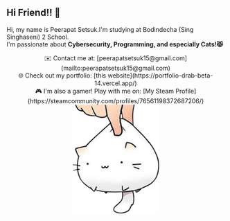 ## Hi Friend!! 👋

Hi, my name is Peerapat Setsuk.I'm studying at Bodindecha (Sing Singhaseni) 2 School.<br>
I'm passionate about **Cybersecurity, Programming, and especially Cats!😾**<br>
<div align="center">
  <div>
    ✉️ Contact me at: [peerapatsetsuk15@gmail.com](mailto:peerapatsetsuk15@gmail.com)<br>
    🌐 Check out my portfolio: [this website](https://portfolio-drab-beta-14.vercel.app/)<br>
    🎮 I'm also a gamer! Play with me on: [My Steam Profile](https://steamcommunity.com/profiles/76561198372687206/)<br>
  </div>
  <img src="https://github.com/SCIERke/SCIERke/blob/main/Images/cat_white_2.png" alt="Profile Picture" width="200" />
</div>
<!--
<div style="display:flex flex-direction:row">
 <div>
✉️ Contact me at: [peerapatsetsuk15@gmail.com](malito:peerapatsetsuk15@gmail.com)<br>
🌐 Check out my portfolio: [this website](https://portfolio-drab-beta-14.vercel.app/)<br>
🎮 I'm also a gamer! Play with me on: [My Steam Profile](https://steamcommunity.com/profiles/76561198372687206/)<br>
 </div>
 <img src="https://github.com/SCIERke/SCIERke/blob/main/Images/cat_white_2.png" alt="Profile Picture" width="200" />
</div>
-->


<!--a
**SCIERke/SCIERke** is a ✨ _special_ ✨ repository because its `README.md` (this file) appears on your GitHub profile.

Here are some ideas to get you started:

- 🔭 I’m currently working on ...
- 🌱 I’m currently learning ...
- 👯 I’m looking to collaborate on ...
- 🤔 I’m looking for help with ...
- 💬 Ask me about ...
- 📫 How to reach me: ...
- 😄 Pronouns: ...
- ⚡ Fun fact: ...
-->
